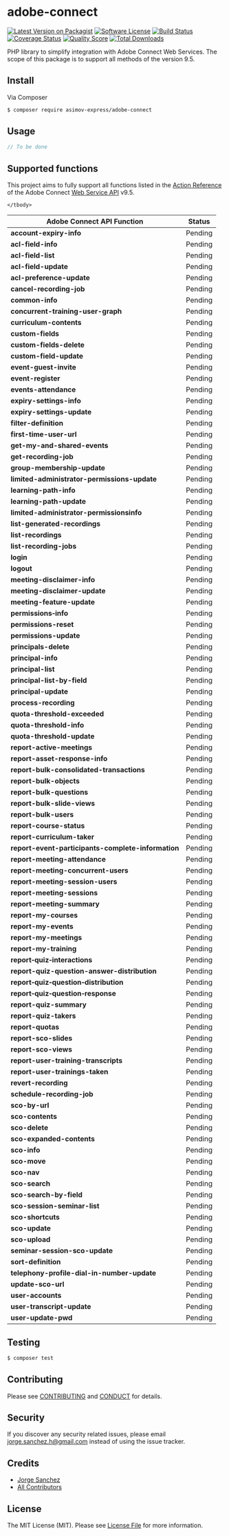 # adobe-connect

[![Latest Version on Packagist][ico-version]][link-packagist]
[![Software License][ico-license]](LICENSE.md)
[![Build Status][ico-travis]][link-travis]
[![Coverage Status][ico-scrutinizer]][link-scrutinizer]
[![Quality Score][ico-code-quality]][link-code-quality]
[![Total Downloads][ico-downloads]][link-downloads]

PHP library to simplify integration with Adobe Connect Web Services. The scope of this package is to support all methods of the version 9.5.

## Install

Via Composer

``` bash
$ composer require asimov-express/adobe-connect
```

## Usage

``` php
// To be done
```

## Supported functions

This project aims to fully support all functions listed in the [Action Reference] of the Adobe Connect [Web Service API] v9.5.

<table>
    <thead>
        <tr>
            <th>Adobe Connect API Function</th>
            <th>Status</th>
        </tr>
    </thead>
    <tbody>
        <tr>
            <td><strong>account-expiry-info</strong></td>
            <td>Pending</td>
        </tr>
        <tr>
            <td><strong>acl-field-info</strong></td>
            <td>Pending</td>
        </tr>
        <tr>
            <td><strong>acl-field-list</strong></td>
            <td>Pending</td>
        </tr>
        <tr>
            <td><strong>acl-field-update</strong></td>
            <td>Pending</td>
        </tr>
        <tr>
            <td><strong>acl-preference-update</strong></td>
            <td>Pending</td>
        </tr>
        <tr>
            <td><strong>cancel-recording-job</strong></td>
            <td>Pending</td>
        </tr>
        <tr>
            <td><strong>common-info</strong></td>
            <td>Pending</td>
        </tr>
        <tr>
            <td><strong>concurrent-training-user-graph</strong></td>
            <td>Pending</td>
        </tr>
        <tr>
            <td><strong>curriculum-contents</strong></td>
            <td>Pending</td>
        </tr>
        <tr>
            <td><strong>custom-fields</strong></td>
            <td>Pending</td>
        </tr>
        <tr>
            <td><strong>custom-fields-delete</strong></td>
            <td>Pending</td>
        </tr>
        <tr>
            <td><strong>custom-field-update</strong></td>
            <td>Pending</td>
        </tr>
        <tr>
            <td><strong>event-guest-invite</strong></td>
            <td>Pending</td>
        </tr>
        <tr>
            <td><strong>event-register</strong></td>
            <td>Pending</td>
        </tr>
        <tr>
            <td><strong>events-attendance</strong></td>
            <td>Pending</td>
        </tr>
        <tr>
            <td><strong>expiry-settings-info</strong></td>
            <td>Pending</td>
        </tr>
        <tr>
            <td><strong>expiry-settings-update</strong></td>
            <td>Pending</td>
        </tr>
        <tr>
            <td><strong>filter-definition</strong></td>
            <td>Pending</td>
        </tr>
        <tr>
            <td><strong>first-time-user-url</strong></td>
            <td>Pending</td>
        </tr>
        <tr>
            <td><strong>get-my-and-shared-events</strong></td>
            <td>Pending</td>
        </tr>
        <tr>
            <td><strong>get-recording-job</strong></td>
            <td>Pending</td>
        </tr>
        <tr>
            <td><strong>group-membership-update</strong></td>
            <td>Pending</td>
        </tr>
        <tr>
            <td><strong>limited-administrator-permissions-update</strong></td>
            <td>Pending</td>
        </tr>
        <tr>
            <td><strong>learning-path-info</strong></td>
            <td>Pending</td>
        </tr>
        <tr>
            <td><strong>learning-path-update</strong></td>
            <td>Pending</td>
        </tr>
        <tr>
            <td><strong>limited-administrator-permissionsinfo</strong></td>
            <td>Pending</td>
        </tr>
        <tr>
            <td><strong>list-generated-recordings</strong></td>
            <td>Pending</td>
        </tr>
        <tr>
            <td><strong>list-recordings</strong></td>
            <td>Pending</td>
        </tr>
        <tr>
            <td><strong>list-recording-jobs</strong></td>
            <td>Pending</td>
        </tr>
        <tr>
            <td><strong>login</strong></td>
            <td>Pending</td>
        </tr>
        <tr>
            <td><strong>logout</strong></td>
            <td>Pending</td>
        </tr>
        <tr>
            <td><strong>meeting-disclaimer-info</strong></td>
            <td>Pending</td>
        </tr>
        <tr>
            <td><strong>meeting-disclaimer-update</strong></td>
            <td>Pending</td>
        </tr>
        <tr>
            <td><strong>meeting-feature-update</strong></td>
            <td>Pending</td>
        </tr>
        <tr>
            <td><strong>permissions‑info</strong></td>
            <td>Pending</td>
        </tr>
        <tr>
            <td><strong>permissions-reset</strong></td>
            <td>Pending</td>
        </tr>
        <tr>
            <td><strong>permissions-update</strong></td>
            <td>Pending</td>
        </tr>
        <tr>
            <td><strong>principals-delete</strong></td>
            <td>Pending</td>
        </tr>
        <tr>
            <td><strong>principal-info</strong></td>
            <td>Pending</td>
        </tr>
        <tr>
            <td><strong>principal-list</strong></td>
            <td>Pending</td>
        </tr>
        <tr>
            <td><strong>principal-list-by-field</strong></td>
            <td>Pending</td>
        </tr>
        <tr>
            <td><strong>principal-update</strong></td>
            <td>Pending</td>
        </tr>
        <tr>
            <td><strong>process-recording</strong></td>
            <td>Pending</td>
        </tr>
        <tr>
            <td><strong>quota-threshold-exceeded</strong></td>
            <td>Pending</td>
        </tr>
        <tr>
            <td><strong>quota-threshold-info</strong></td>
            <td>Pending</td>
        </tr>
        <tr>
            <td><strong>quota-threshold-update</strong></td>
            <td>Pending</td>
        </tr>
        <tr>
            <td><strong>report-active-meetings</strong></td>
            <td>Pending</td>
        </tr>
        <tr>
            <td><strong>report-asset-response-info</strong></td>
            <td>Pending</td>
        </tr>
        <tr>
            <td><strong>report-bulk-consolidated-transactions</strong></td>
            <td>Pending</td>
        </tr>
        <tr>
            <td><strong>report-bulk-objects</strong></td>
            <td>Pending</td>
        </tr>
        <tr>
            <td><strong>report-bulk-questions</strong></td>
            <td>Pending</td>
        </tr>
        <tr>
            <td><strong>report-bulk-slide-views</strong></td>
            <td>Pending</td>
        </tr>
        <tr>
            <td><strong>report-bulk-users</strong></td>
            <td>Pending</td>
        </tr>
        <tr>
            <td><strong>report-course-status</strong></td>
            <td>Pending</td>
        </tr>
        <tr>
            <td><strong>report-curriculum-taker</strong></td>
            <td>Pending</td>
        </tr>
        <tr>
            <td><strong>report-event-participants-complete-information</strong></td>
            <td>Pending</td>
        </tr>
        <tr>
            <td><strong>report-meeting-attendance</strong></td>
            <td>Pending</td>
        </tr>
        <tr>
            <td><strong>report-meeting-concurrent-users</strong></td>
            <td>Pending</td>
        </tr>
        <tr>
            <td><strong>report-meeting-session-users</strong></td>
            <td>Pending</td>
        </tr>
        <tr>
            <td><strong>report-meeting-sessions</strong></td>
            <td>Pending</td>
        </tr>
        <tr>
            <td><strong>report-meeting-summary</strong></td>
            <td>Pending</td>
        </tr>
        <tr>
            <td><strong>report-my-courses</strong></td>
            <td>Pending</td>
        </tr>
        <tr>
            <td><strong>report-my-events</strong></td>
            <td>Pending</td>
        </tr>
        <tr>
            <td><strong>report-my-meetings</strong></td>
            <td>Pending</td>
        </tr>
        <tr>
            <td><strong>report-my-training</strong></td>
            <td>Pending</td>
        </tr>
        <tr>
            <td><strong>report‑quiz‑interactions</strong></td>
            <td>Pending</td>
        </tr>
        <tr>
            <td><strong>report-quiz-question-answer-distribution</strong></td>
            <td>Pending</td>
        </tr>
        <tr>
            <td><strong>report‑quiz‑question‑distribution</strong></td>
            <td>Pending</td>
        </tr>
        <tr>
            <td><strong>report‑quiz‑question‑response</strong></td>
            <td>Pending</td>
        </tr>
        <tr>
            <td><strong>report-quiz-summary</strong></td>
            <td>Pending</td>
        </tr>
        <tr>
            <td><strong>report-quiz-takers</strong></td>
            <td>Pending</td>
        </tr>
        <tr>
            <td><strong>report-quotas</strong></td>
            <td>Pending</td>
        </tr>
        <tr>
            <td><strong>report-sco-slides</strong></td>
            <td>Pending</td>
        </tr>
        <tr>
            <td><strong>report-sco-views</strong></td>
            <td>Pending</td>
        </tr>
        <tr>
            <td><strong>report-user-training-transcripts</strong></td>
            <td>Pending</td>
        </tr>
        <tr>
            <td><strong>report-user-trainings-taken</strong></td>
            <td>Pending</td>
        </tr>
        <tr>
            <td><strong>revert-recording</strong></td>
            <td>Pending</td>
        </tr>
        <tr>
            <td><strong>schedule-recording-job</strong></td>
            <td>Pending</td>
        </tr>
        <tr>
            <td><strong>sco-by-url</strong></td>
            <td>Pending</td>
        </tr>
        <tr>
            <td><strong>sco-contents</strong></td>
            <td>Pending</td>
        </tr>
        <tr>
            <td><strong>sco-delete</strong></td>
            <td>Pending</td>
        </tr>
        <tr>
            <td><strong>sco-expanded-contents</strong></td>
            <td>Pending</td>
        </tr>
        <tr>
            <td><strong>sco-info</strong></td>
            <td>Pending</td>
        </tr>
        <tr>
            <td><strong>sco-move</strong></td>
            <td>Pending</td>
        </tr>
        <tr>
            <td><strong>sco-nav</strong></td>
            <td>Pending</td>
        </tr>
        <tr>
            <td><strong>sco-search</strong></td>
            <td>Pending</td>
        </tr>
        <tr>
            <td><strong>sco-search-by-field</strong></td>
            <td>Pending</td>
        </tr>
        <tr>
            <td><strong>sco-session-seminar-list</strong></td>
            <td>Pending</td>
        </tr>
        <tr>
            <td><strong>sco-shortcuts</strong></td>
            <td>Pending</td>
        </tr>
        <tr>
            <td><strong>sco-update</strong></td>
            <td>Pending</td>
        </tr>
        <tr>
            <td><strong>sco-upload</strong></td>
            <td>Pending</td>
        </tr>
        <tr>
            <td><strong>seminar-session-sco-update</strong></td>
            <td>Pending</td>
        </tr>
        <tr>
            <td><strong>sort-definition</strong></td>
            <td>Pending</td>
        </tr>
        <tr>
            <td><strong>telephony-profile-dial-in-number-update</strong></td>
            <td>Pending</td>
        </tr>
        <tr>
            <td><strong>update-sco-url</strong></td>
            <td>Pending</td>
        </tr>
        <tr>
            <td><strong>user-accounts</strong></td>
            <td>Pending</td>
        </tr>
        <tr>
            <td><strong>user-transcript-update</strong></td>
            <td>Pending</td>
        </tr>
        <tr>
            <td><strong>user-update-pwd</strong></td>
            <td>Pending</td>
        </tr>

    </tbody>
</table>

## Testing

``` bash
$ composer test
```

## Contributing

Please see [CONTRIBUTING](CONTRIBUTING.md) and [CONDUCT](CONDUCT.md) for details.

## Security

If you discover any security related issues, please email jorge.sanchez.h@gmail.com instead of using the issue tracker.

## Credits

- [Jorge Sanchez][link-author]
- [All Contributors][link-contributors]

## License

The MIT License (MIT). Please see [License File](LICENSE.md) for more information.

[Web Service API]: https://helpx.adobe.com/adobe-connect/webservices/topics.html
[Action Reference]: https://helpx.adobe.com/adobe-connect/webservices/topics/action-reference.html


[ico-version]: https://img.shields.io/packagist/v/asimov-express/adobe-connect.svg?style=flat-square
[ico-license]: https://img.shields.io/badge/license-MIT-brightgreen.svg?style=flat-square
[ico-travis]: https://img.shields.io/travis/asimov-express/adobe-connect/master.svg?style=flat-square
[ico-scrutinizer]: https://img.shields.io/scrutinizer/coverage/g/asimov-express/adobe-connect.svg?style=flat-square
[ico-code-quality]: https://img.shields.io/scrutinizer/g/asimov-express/adobe-connect.svg?style=flat-square
[ico-downloads]: https://img.shields.io/packagist/dt/asimov-express/adobe-connect.svg?style=flat-square

[link-packagist]: https://packagist.org/packages/asimov-express/adobe-connect
[link-travis]: https://travis-ci.org/asimov-express/adobe-connect
[link-scrutinizer]: https://scrutinizer-ci.com/g/asimov-express/adobe-connect/code-structure
[link-code-quality]: https://scrutinizer-ci.com/g/asimov-express/adobe-connect
[link-downloads]: https://packagist.org/packages/asimov-express/adobe-connect
[link-author]: https://github.com/jorge-sanchez
[link-contributors]: ../../contributors

